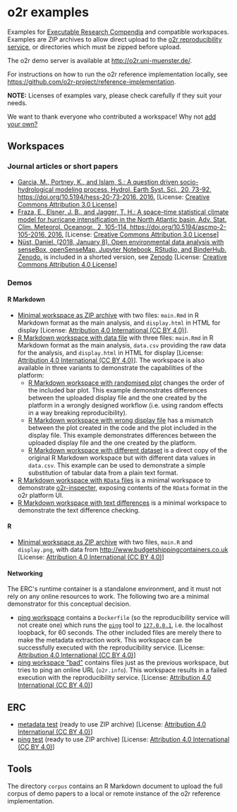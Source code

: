 # o2r examples

Examples for [Executable Research Compendia](https://o2r.info/erc-spec) and compatible workspaces.
Examples are ZIP archives to allow direct upload to the [o2r reproducibility service](https://o2r.info/architecture/), or directories which must be zipped before upload.

The o2r demo server is available at http://o2r.uni-muenster.de/.

For instructions on how to run the o2r reference implementation locally, see https://github.com/o2r-project/reference-implementation.

**NOTE:** Licenses of examples vary, please check carefully if they suit your needs.

We want to thank everyone who contributed a workspace! Why not [add your own?](https://o2r.info/almost/)

## Workspaces

### Journal articles or short papers

- [Garcia, M., Portney, K., and Islam, S.: A question driven socio-hydrological modeling process, Hydrol. Earth Syst. Sci., 20, 73-92, https://doi.org/10.5194/hess-20-73-2016, 2016.](workspaces/Aquestiondrivenprocess) 
[License: [Creative Commons Attribution 3.0 License](https://creativecommons.org/licenses/by/3.0/)]
- [Fraza, E., Elsner, J. B., and Jagger, T. H.: A space–time statistical climate model for hurricane intensification in the North Atlantic basin, Adv. Stat. Clim. Meteorol. Oceanogr., 2, 105-114, https://doi.org/10.5194/ascmo-2-105-2016, 2016.](workspaces/Aspacetimemodel) [License: [Creative Commons Attribution 3.0 License](https://creativecommons.org/licenses/by/3.0/)]
- [Nüst, Daniel. (2018, January 8). Open environmental data analysis with senseBox, openSenseMap, Jupyter Notebook, RStudio, and BinderHub. Zenodo.](workspaces/sensebox-opensensemap) is included in a shorted version, see [Zenodo](http://doi.org/10.5281/zenodo.1139929) [License: [Creative Commons Attribution 4.0 License](https://creativecommons.org/licenses/by/4.0/)]

### Demos

#### R Markdown

- [Minimal workspace as ZIP archive](workspaces/minimal-rmd.zip) with two files: `main.Rmd` in R Markdown format as the main analysis, and `display.html` in HTML for display [License: [Attribution 4.0 International (CC BY 4.0)](https://creativecommons.org/licenses/by/4.0/)].
- [R Markdown workspace with data file](workspaces/rmd-data) with three files: `main.Rmd` in R Markdown format as the main analysis, `data.csv` providing the raw data for the analysis, and `display.html` in HTML for display [License: [Attribution 4.0 International (CC BY 4.0)](https://creativecommons.org/licenses/by/4.0/)]. The workspace is also available in three variants to demonstrate the capabilities of the platform:
  - [R Markdown workspace with randomised plot](workspaces/rmd-data-random) changes the order of the included bar plot. This example demonstrates differences between the uploaded display file and the one created by the platform in a wrongly designed workflow (i.e. using random effects in a way breaking reproducibility).
  - [R Markdown workspace with wrong display file](workspaces/rmd-data_wrong-displayfile) has a mismatch between the plot created in the code and the plot included in the display file. This example demonstrates differences between the uploaded display file and the one created by the platform.
  - [R Markdown workspace with different dataset](workspaces/rmd-data-other) is a direct copy of the original R Markdown workspace but with different data values in `data.csv`. This example can be used to demonstrate a simple substitution of tabular data from a plain text format.
- [R Markdown workspace with `RData` files](workspaces/rmd-rdata) is a minimal workspace to demonstrate [o2r-inspecter](https://github.com/o2r-project/o2r-inspecter), exposing contents of the `RData` format in the o2r platform UI.
- [R Markdown workspace with text differences](workspaces/rmd-textdiff) is a minimal workspace to demonstrate the text difference checking.

#### R

- [Minimal workspace as ZIP archive](workspaces/minimal-script.zip) with two files, `main.R` and `display.png`, with data from http://www.budgetshippingcontainers.co.uk [License: [Attribution 4.0 International (CC BY 4.0)](https://creativecommons.org/licenses/by/4.0/)]

#### Networking

The ERC's runtime container is a standalone environment, and it must not rely on any online resources to work.
The following two are a minimal demonstrator for this conceptual decision.

- [ping workspace](workspaces/ping) contains a `Dockerfile` (so the reproducibility service will not create one) which runs the [`ping`](https://en.wikipedia.org/wiki/Ping_(networking_utility)) tool to [`127.0.0.1`](https://en.wikipedia.org/wiki/Localhost), i.e. the localhost loopback, for 60 seconds. The other included files are merely there to make the metadata extraction work. This workspace can be successfully executed with the reproducibility service. [License: [Attribution 4.0 International (CC BY 4.0)](https://creativecommons.org/licenses/by/4.0/)]
- [ping workspace "bad"](workspaces/ping-bad) contains files just as the previous workspace, but tries to ping an online URL (`o2r.info`). This workspace results in a failed execution with the reproducibility service. [License: [Attribution 4.0 International (CC BY 4.0)](https://creativecommons.org/licenses/by/4.0/)]

## ERC

- [metadata test](ERC/metadata.zip) (ready to use ZIP archive) [License: [Attribution 4.0 International (CC BY 4.0)](https://creativecommons.org/licenses/by/4.0/)]
- [ping test](ERC/ping.zip) (ready to use ZIP archive) [License: [Attribution 4.0 International (CC BY 4.0)](https://creativecommons.org/licenses/by/4.0/)]

## Tools

The directory `corpus` contains an R Markdown document to upload the full corpus of demo papers to a local or remote instance of the o2r reference implementation.
